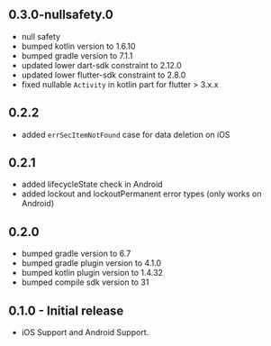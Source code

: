 ## 0.3.0-nullsafety.0

* null safety
* bumped kotlin version to 1.6.10
* bumped gradle version to 7.1.1
* updated lower dart-sdk constraint to 2.12.0
* updated lower flutter-sdk constraint to 2.8.0
* fixed nullable `Activity` in kotlin part for flutter > 3.x.x

## 0.2.2

* added `errSecItemNotFound` case for data deletion on iOS

## 0.2.1

* added lifecycleState check in Android
* added lockout and lockoutPermanent error types (only works on Android)

## 0.2.0

* bumped gradle version to 6.7
* bumped gradle plugin version to 4.1.0
* bumped kotlin plugin version to 1.4.32
* bumped compile sdk version to 31

## 0.1.0 - Initial release

* iOS Support and Android Support.

